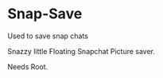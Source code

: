 Snap-Save
=========

Used to save snap chats

Snazzy little Floating Snapchat Picture saver.

Needs Root.
